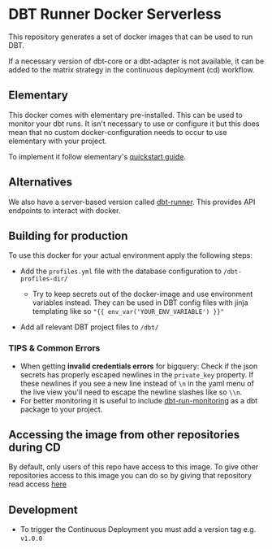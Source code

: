 # DBT Runner Docker Serverless

This repository generates a set of docker images that can be used to run DBT.

If a necessary version of dbt-core or a dbt-adapter is not available,
it can be added to the matrix strategy in the continuous deployment (cd) workflow.

## Elementary

This docker comes with elementary pre-installed.
This can be used to monitor your dbt runs.
It isn't necessary to use or configure it but this does mean that no custom docker-configuration needs to occur to use elementary with your project.

To implement it follow elementary's [quickstart guide](https://docs.elementary-data.com/quickstart).

## Alternatives

We also have a server-based version called
[dbt-runner](https://github.com/techonomydev/dbt-runner-docker).
This provides API endpoints to interact with docker.

## Building for production

To use this docker for your actual environment apply the following steps:

- Add the `profiles.yml` file with the database configuration to `/dbt-profiles-dir/`
  - Try to keep secrets out of the docker-image and use environment variables instead.
    They can be used in DBT config files with jinja templating like so `"{{ env_var('YOUR_ENV_VARIABLE') }}"`

- Add all relevant DBT project files to `/dbt/`

### TIPS & Common Errors

- When getting **invalid credentials errors** for bigquery:
  Check if the json secrets has properly escaped newlines in the `private_key` property.
  If these newlines if you see a new line instead of `\n` in the yaml menu of the live view 
  you'll need to escape the newline slashes like so `\\n`.
- For better monitoring it is useful to include
  [dbt-run-monitoring](https://github.com/techonomydev/dbt-run-monitoring)
  as a dbt package to your project.

## Accessing the image from other repositories during CD

By default, only users of this repo have access to this image. 
To give other repositories access to this image you can do so by
giving that repository read access 
[here](https://github.com/orgs/techonomydev/packages/container/dbt-runner/settings)

## Development

- To trigger the Continuous Deployment you must add a version tag e.g. `v1.0.0`
